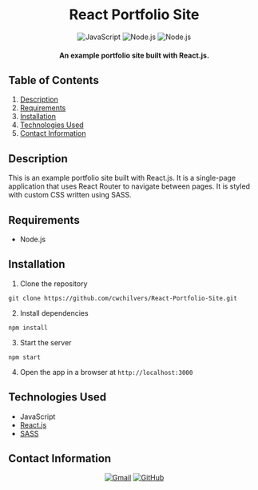 <h1 align="center">
  React Portfolio Site
</h1>

<p align="center">
    <img src="https://img.shields.io/badge/JavaScript-F7DF1E?logo=javascript&logoColor=000&style=for-the-badge" alt="JavaScript">    
    <img src="https://img.shields.io/badge/React-61DAFB.svg?style=for-the-badge&logo=React&logoColor=black" alt="Node.js">
    <img src="https://img.shields.io/badge/Sass-CC6699.svg?style=for-the-badge&logo=Sass&logoColor=white" alt="Node.js">
</p>

<h4 align="center">An example portfolio site built with React.js.</h4>

## Table of Contents
1. [Description](#description)
2. [Requirements](#requirements)
3. [Installation](#installation)
4. [Technologies Used](#technologies-used)
5. [Contact Information](#contact-information)

## Description
This is an example portfolio site built with React.js. It is a single-page application that uses React Router to navigate between pages. It is styled with custom CSS written using SASS.

## Requirements
* Node.js

## Installation
1. Clone the repository
```
git clone https://github.com/cwchilvers/React-Portfolio-Site.git
```
2. Install dependencies
```
npm install
```
3. Start the server
```
npm start
```
4. Open the app in a browser at `http://localhost:3000`

## Technologies Used
* JavaScript
* [React.js](https://reactjs.org/)
* [SASS](https://sass-lang.com/)

## Contact Information
<p align="center">
    <a href="mailto:cwchilvers@gmail.com"><img src="https://img.shields.io/badge/Gmail-D14836?style=for-the-badge&logo=gmail&logoColor=white" alt="Gmail"></a>
    <a href="https://github.com/cwchilvers"><img src="https://img.shields.io/badge/GitHub-181717.svg?style=for-the-badge&logo=GitHub&logoColor=white" alt="GitHub"></a>
</p>
